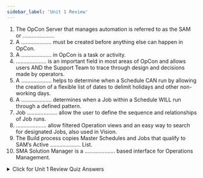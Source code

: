 ```yaml
---
sidebar_label: 'Unit 1 Review'
---
```


1.  The OpCon Server that manages automation is referred to as the SAM or .....................
2.  A .................... must be created before anything else can happen in OpCon.
3.  A .................... in OpCon is a task or activity.
4.  .................... is an important field in most areas of OpCon and allows users AND the Support Team to trace through design and decisions made by operators.
5.  A .................... helps to determine when a Schedule CAN run by allowing the creation of a flexible list of dates to delimit holidays and other non-working days.
6.  A .................... determines when a Job within a Schedule WILL run through a defined pattern.
8.  Job .................... allow the user to define the sequence and relationships of Job runs.
8.  .................... allow filtered Operation views and an easy way to search for designated Jobs, also used in Vision.
9.  The Build process copies Master Schedules and Jobs that qualify to SAM’s Active .................... List.
10.  SMA Solution Manager is a .................... based interface for Operations Management.

<details>

<summary>Click for Unit 1 Review Quiz Answers</summary>

1. SCHEDULE ACTIVITY MONITOR
2. SCHEDULE
3. JOB
4. DOCUMENTATION
5. CALENDAR
6. FREQUENCY
7. DEPENDENCIES
8. TAGS
9. DAILY
10. WEB

</details>
